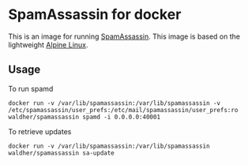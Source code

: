 # SpamAssassin for docker

This is an image for running [SpamAssassin](http://spamassassin.apache.org/). This image is based on the lightweight [Alpine Linux](https://alpinelinux.org/).

## Usage

To run spamd
```
docker run -v /var/lib/spamassassin:/var/lib/spamassassin -v /etc/spamassassin/user_prefs:/etc/mail/spamassassin/user_prefs:ro waldher/spamassassin spamd -i 0.0.0.0:40001
```

To retrieve updates
```
docker run -v /var/lib/spamassassin:/var/lib/spamassassin waldher/spamassassin sa-update
```

